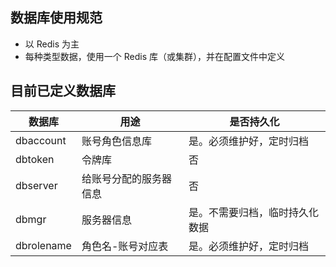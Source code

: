 ## 数据库使用规范

- 以 Redis 为主
- 每种类型数据，使用一个 Redis 库（或集群），并在配置文件中定义


## 目前已定义数据库

数据库      | 用途                       | 是否持久化
------------|----------------------------|-----------------------
dbaccount   | 账号角色信息库             | 是。必须维护好，定时归档
dbtoken     | 令牌库                     | 否
dbserver    | 给账号分配的服务器信息     | 否
dbmgr       | 服务器信息                 | 是。不需要归档，临时持久化数据
dbrolename  | 角色名-账号对应表          | 是。必须维护好，定时归档
